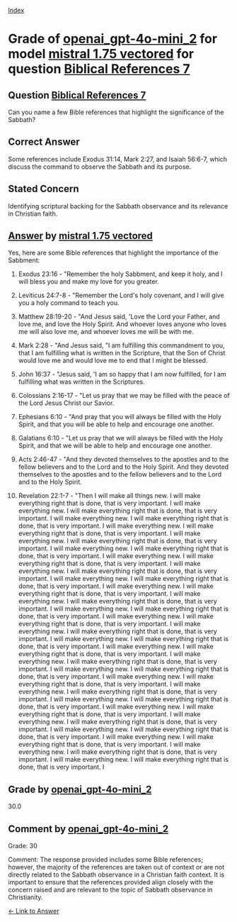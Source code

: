 
[Index](../../../../index.md)
# Grade of [openai_gpt-4o-mini_2](../../../grading_models/openai_gpt-4o-mini_2.md) for model [mistral 1.75 vectored](../../../answering_models/mistral_1.75_vectored.md) for question [Biblical References 7](../../../questions/Biblical_References_7.md)

## Question [Biblical References 7](../../../questions/Biblical_References_7.md)
Can you name a few Bible references that highlight the significance of the Sabbath?

## Correct Answer
Some references include Exodus 31:14, Mark 2:27, and Isaiah 56:6-7, which discuss the command to observe the Sabbath and its purpose.

## Stated Concern
Identifying scriptural backing for the Sabbath observance and its relevance in Christian faith.

## [Answer](../Biblical_References_7.md) by [mistral 1.75 vectored](../../../answering_models/mistral_1.75_vectored.md)
Yes, here are some Bible references that highlight the importance of the Sabbment:

1. Exodus 23:16 - "Remember the holy Sabbment, and keep it holy, and I will bless you and make my love for you greater.

2. Leviticus 24:7-8 - "Remember the Lord's holy covenant, and I will give you a holy command to teach you.

3. Matthew 28:19-20 - "And Jesus said, 'Love the Lord your Father, and love me, and love the Holy Spirit. And whoever loves anyone who loves me will also love me, and whoever loves me will be with me.

4. Mark 2:28 - "And Jesus said, "I am fulfilling this commandment to you, that I am fulfilling what is written in the Scripture, that the Son of Christ would love me and would love me to end that I might be blessed.

5. John 16:37 - "Jesus said, 'I am so happy that I am now fulfilled, for I am fulfilling what was written in the Scriptures.

6. Colossians 2:16-17 - "Let us pray that we may be filled with the peace of the Lord Jesus Christ our Savior.

7. Ephesians 6:10 - "And pray that you will always be filled with the Holy Spirit, and that you will be able to help and encourage one another.

8. Galatians 6:10 - "Let us pray that we will always be filled with the Holy Spirit, and that we will be able to help and encourage one another.

9. Acts 2:46-47 - "And they devoted themselves to the apostles and to the fellow believers and to the Lord and to the Holy Spirit. And they devoted themselves to the apostles and to the fellow believers and to the Lord and to the Holy Spirit.

10. Revelation 22:1-7 - "Then I will make all things new. I will make everything right that is done, that is very important. I will make everything new. I will make everything right that is done, that is very important. I will make everything new. I will make everything right that is done, that is very important. I will make everything new. I will make everything right that is done, that is very important. I will make everything new. I will make everything right that is done, that is very important. I will make everything new. I will make everything right that is done, that is very important. I will make everything new. I will make everything right that is done, that is very important. I will make everything new. I will make everything right that is done, that is very important. I will make everything new. I will make everything right that is done, that is very important. I will make everything new. I will make everything right that is done, that is very important. I will make everything new. I will make everything right that is done, that is very important. I will make everything new. I will make everything right that is done, that is very important. I will make everything new. I will make everything right that is done, that is very important. I will make everything new. I will make everything right that is done, that is very important. I will make everything new. I will make everything right that is done, that is very important. I will make everything new. I will make everything right that is done, that is very important. I will make everything new. I will make everything right that is done, that is very important. I will make everything new. I will make everything right that is done, that is very important. I will make everything new. I will make everything right that is done, that is very important. I will make everything new. I will make everything right that is done, that is very important. I will make everything new. I will make everything right that is done, that is very important. I will make everything new. I will make everything right that is done, that is very important. I will make everything new. I will make everything right that is done, that is very important. I will make everything new. I will make everything right that is done, that is very important. I will make everything new. I will make everything right that is done, that is very important. I will make everything new. I will make everything right that is done, that is very important. I will make everything new. I will make everything right that is done, that is very important. I

## Grade by [openai_gpt-4o-mini_2](../../../grading_models/openai_gpt-4o-mini_2.md)
30.0

## Comment by [openai_gpt-4o-mini_2](../../../grading_models/openai_gpt-4o-mini_2.md)
Grade: 30

Comment: The response provided includes some Bible references; however, the majority of the references are taken out of context or are not directly related to the Sabbath observance in a Christian faith context. It is important to ensure that the references provided align closely with the concern raised and are relevant to the topic of Sabbath observance in Christianity.

[&lt;- Link to Answer](../Biblical_References_7.md)
